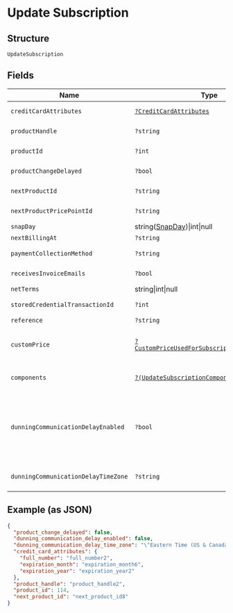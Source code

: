 
# Update Subscription

## Structure

`UpdateSubscription`

## Fields

| Name | Type | Tags | Description | Getter | Setter |
|  --- | --- | --- | --- | --- | --- |
| `creditCardAttributes` | [`?CreditCardAttributes`](../../doc/models/credit-card-attributes.md) | Optional | - | getCreditCardAttributes(): ?CreditCardAttributes | setCreditCardAttributes(?CreditCardAttributes creditCardAttributes): void |
| `productHandle` | `?string` | Optional | Set to the handle of a different product to change the subscription's product | getProductHandle(): ?string | setProductHandle(?string productHandle): void |
| `productId` | `?int` | Optional | Set to the id of a different product to change the subscription's product | getProductId(): ?int | setProductId(?int productId): void |
| `productChangeDelayed` | `?bool` | Optional | **Default**: `false` | getProductChangeDelayed(): ?bool | setProductChangeDelayed(?bool productChangeDelayed): void |
| `nextProductId` | `?string` | Optional | Set to an empty string to cancel a delayed product change. | getNextProductId(): ?string | setNextProductId(?string nextProductId): void |
| `nextProductPricePointId` | `?string` | Optional | - | getNextProductPricePointId(): ?string | setNextProductPricePointId(?string nextProductPricePointId): void |
| `snapDay` | string([SnapDay](../../doc/models/snap-day.md))\|int\|null | Optional | This is a container for one-of cases. | getSnapDay(): | setSnapDay( snapDay): void |
| `nextBillingAt` | `?string` | Optional | - | getNextBillingAt(): ?string | setNextBillingAt(?string nextBillingAt): void |
| `paymentCollectionMethod` | `?string` | Optional | - | getPaymentCollectionMethod(): ?string | setPaymentCollectionMethod(?string paymentCollectionMethod): void |
| `receivesInvoiceEmails` | `?bool` | Optional | - | getReceivesInvoiceEmails(): ?bool | setReceivesInvoiceEmails(?bool receivesInvoiceEmails): void |
| `netTerms` | string\|int\|null | Optional | This is a container for one-of cases. | getNetTerms(): | setNetTerms( netTerms): void |
| `storedCredentialTransactionId` | `?int` | Optional | - | getStoredCredentialTransactionId(): ?int | setStoredCredentialTransactionId(?int storedCredentialTransactionId): void |
| `reference` | `?string` | Optional | - | getReference(): ?string | setReference(?string reference): void |
| `customPrice` | [`?CustomPriceUsedForSubscriptionCreateUpdate`](../../doc/models/custom-price-used-for-subscription-create-update.md) | Optional | (Optional) Used in place of `product_price_point_id` to define a custom price point unique to the subscription | getCustomPrice(): ?CustomPriceUsedForSubscriptionCreateUpdate | setCustomPrice(?CustomPriceUsedForSubscriptionCreateUpdate customPrice): void |
| `components` | [`?(UpdateSubscriptionComponent[])`](../../doc/models/update-subscription-component.md) | Optional | (Optional) An array of component ids and custom prices to be added to the subscription. | getComponents(): ?array | setComponents(?array components): void |
| `dunningCommunicationDelayEnabled` | `?bool` | Optional | Enable Communication Delay feature, making sure no communication (email or SMS) is sent to the Customer between 9PM and 8AM in time zone set by the `dunning_communication_delay_time_zone` attribute.<br>**Default**: `false` | getDunningCommunicationDelayEnabled(): ?bool | setDunningCommunicationDelayEnabled(?bool dunningCommunicationDelayEnabled): void |
| `dunningCommunicationDelayTimeZone` | `?string` | Optional | Time zone for the Dunning Communication Delay feature. | getDunningCommunicationDelayTimeZone(): ?string | setDunningCommunicationDelayTimeZone(?string dunningCommunicationDelayTimeZone): void |

## Example (as JSON)

```json
{
  "product_change_delayed": false,
  "dunning_communication_delay_enabled": false,
  "dunning_communication_delay_time_zone": "\"Eastern Time (US & Canada)\"",
  "credit_card_attributes": {
    "full_number": "full_number2",
    "expiration_month": "expiration_month6",
    "expiration_year": "expiration_year2"
  },
  "product_handle": "product_handle2",
  "product_id": 114,
  "next_product_id": "next_product_id8"
}
```

